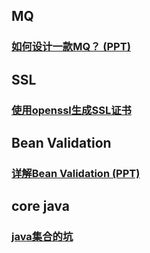 ## MQ

### [如何设计一款MQ？ (PPT)](http://github.aifaq.me/sharing/MQ/design/index.html)

## SSL

### [使用openssl生成SSL证书](http://note.youdao.com/noteshare?id=3444cde0da33feb209034771eac7aa14)

## Bean Validation

### [详解Bean Validation (PPT)](http://github.aifaq.me/sharing/BeanValidation/analyze/index.html)


## core java

### [java集合的坑](http://note.youdao.com/noteshare?id=5e4f339d2fc100e53d5035760aebe5f0&sub=6FA56FE682894FE297252F1192344FCC)
